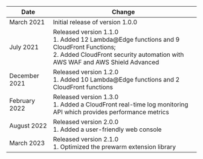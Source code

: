 | Date          | Change            |
|---------------|-------------------|
| March 2021 | Initial release of version 1.0.0  |
| July 2021 | Released version 1.1.0 <br>1. Added 12 Lambda@Edge functions and 9 CloudFront Functions; <br> 2. Added CloudFront security automation with AWS WAF and AWS Shield Advanced  |
| December 2021 | Released version 1.2.0  <br>1. Added 10 Lambda@Edge functions and 2 CloudFront functions |
| February 2022 | Released version 1.3.0 <br>1. Added a CloudFront real-time log monitoring API which provides performance metrics |
| August 2022 | Released version 2.0.0 <br>1. Added a user-friendly web console |
| March 2023  | Released version 2.1.0 <br>1. Optimized the prewarm extension library|

